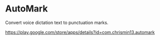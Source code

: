 # AutoMark
Convert voice dictation text to punctuation marks.

https://play.google.com/store/apps/details?id=com.chrismin13.automark
